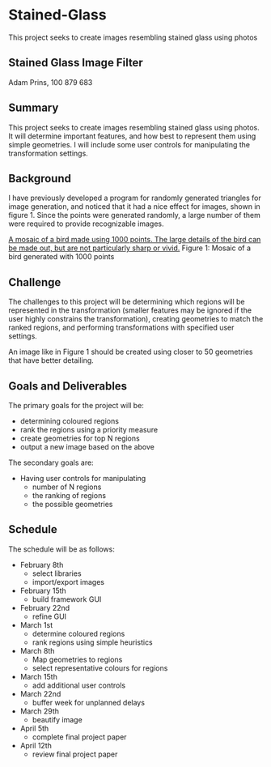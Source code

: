 # Stained-Glass
This project seeks to create images resembling stained glass using photos

## Stained Glass Image Filter

Adam Prins, 100 879 683

## Summary
This project seeks to create images resembling stained glass using photos. It will determine important features, and how best to represent them using simple geometries. I will include some user controls for manipulating the transformation settings.

## Background
I have previously developed a program for randomly generated triangles for image generation, and noticed that it had a nice effect for images, shown in figure 1. Since the points were generated randomly, a large number of them were required to provide recognizable images.

[A mosaic of a bird made using 1000 points. The large details of the bird can be made out, but are not particularly sharp or vivid.](/docs/bird-1000-points.png)
Figure 1: Mosaic of a bird generated with 1000 points


## Challenge
The challenges to this project will be determining which regions will be represented in the transformation (smaller features may be ignored if the user highly constrains the transformation), creating geometries to match the ranked regions, and performing transformations with specified user settings.

An image like in Figure 1 should be created using closer to 50 geometries that have better detailing.


## Goals and Deliverables
The primary goals for the project will be:
* determining coloured regions
* rank the regions using a priority measure
* create geometries for top N regions
* output a new image based on the above

The secondary goals are:
* Having user controls for manipulating
  * number of N regions
  * the ranking of regions
  * the possible geometries

## Schedule
The schedule will be as follows:
* February 8th
  * select libraries
  * import/export images
* February 15th
  * build framework GUI
* February 22nd
  * refine GUI
* March 1st
  * determine coloured regions
  * rank regions using simple heuristics
* March 8th
  * Map geometries to regions
  * select representative colours for regions
* March 15th
  * add additional user controls
* March 22nd
  * buffer week for unplanned delays
* March 29th
  * beautify image
* April 5th
  * complete final project paper
* April 12th
  * review final project paper
